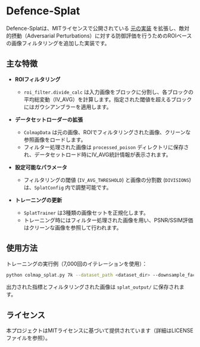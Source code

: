 # Defence-Splat
 Defence-Splatは、MITライセンスで公開されている [元の実装](https://github.com/joeyan/gaussian_splatting) を拡張し、敵対的摂動（Adversarial Perturbations）に対する防御評価を行うためのROIベースの画像フィルタリングを追加した実装です。


## 主な特徴

* **ROIフィルタリング**

  * `roi_filter.divide_calc` は入力画像をブロックに分割し、各ブロックの平均総変動（IV\_AVG）を計算します。指定された閾値を超えるブロックにはガウシアンブラーを適用します。

* **データセットローダーの拡張**

  * `ColmapData` は元の画像、ROIでフィルタリングされた画像、クリーンな参照画像をロードします。
  * フィルター処理された画像は `processed_poison` ディレクトリに保存され、データセットロード時にIV\_AVG統計情報が表示されます。

* **設定可能なパラメータ**

  * フィルタリングの閾値 (`IV_AVG_THRESHOLD`) と画像の分割数 (`DIVISIONS`) は、`SplatConfig` 内で調整可能です。

* **トレーニングの更新**

  * `SplatTrainer` は3種類の画像セットを正規化します。
  * トレーニング時にはフィルター処理された画像を用い、PSNR/SSIM評価はクリーンな画像を参照して行われます。


## 使用方法
トレーニングの実行例（7,000回のイテレーションを使用）：

```bash
python colmap_splat.py 7k --dataset_path <dataset_dir> --downsample_factor 4
```

出力された指標とフィルタリングされた画像は `splat_output/` に保存されます。

## ライセンス

本プロジェクトはMITライセンスに基づいて提供されています（詳細はLICENSEファイルを参照）。




